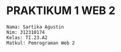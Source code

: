 # PRAKTIKUM 1 WEB 2
```
Nama: Sartika Agustin
Nim: 312310174
Kelas: TI.23.A2
Matkul: Pemrograman Web 2
```
